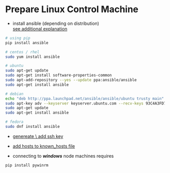 
# Prepare Linux Control Machine

* install ansible (depending on distribution) \
[see additional explanation](https://docs.ansible.com/ansible/latest/installation_guide/intro_installation.html#installing-the-control-machine)

```sh
# using pip
pip install ansible

# centos / rhel
sudo yum install ansible

# ubuntu
sudo apt-get update
sudo apt-get install software-properties-common
sudo apt-add-repository --yes --update ppa:ansible/ansible
sudo apt-get install ansible

# debian
echo "deb http://ppa.launchpad.net/ansible/ansible/ubuntu trusty main" >> /etc/apt/sources.list
sudo apt-key adv --keyserver keyserver.ubuntu.com --recv-keys 93C4A3FD7BB9C367
sudo apt-get update
sudo apt-get install ansible

# fedora
sudo dnf install ansible
```

* [genereate \ add ssh key](../SSH.md#passwordless-login)
* [add hosts to known_hosts file](../SSH.md#known-hosts)

* connecting to ***windows*** node machines requires
```sh
pip install pywinrm
```
